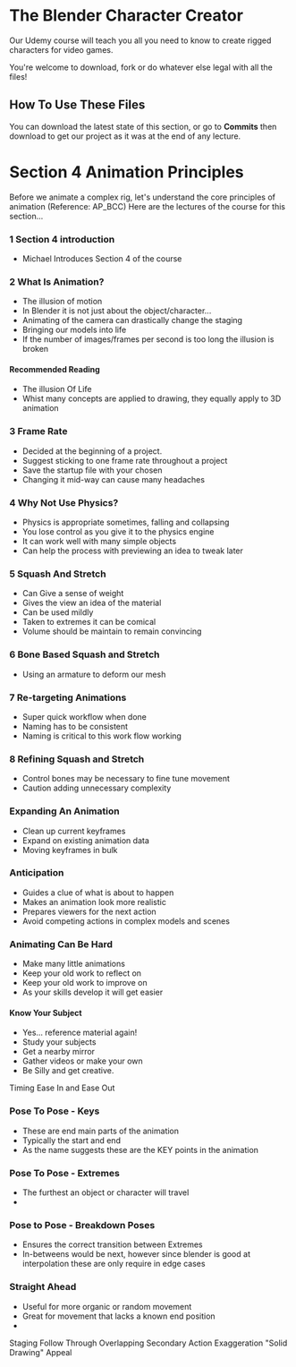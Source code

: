 # The Blender Character Creator
Our Udemy course will teach you all you need to know to create rigged characters for video games.

You're welcome to download, fork or do whatever else legal with all the files!

## How To Use These Files
You can download the latest state of this section, or go to **Commits** then download to get our project as it was at the end of any lecture.

# Section 4 Animation Principles
Before we animate a complex rig, let's understand the core principles of animation (Reference: AP_BCC)
Here are the lectures of the course for this section...

### 1 Section 4 introduction
+ Michael Introduces Section 4 of the course

### 2 What Is Animation?
+ The illusion of motion
+ In Blender it is not just about the object/character...
+ Animating of the camera can drastically change the staging
+ Bringing our models into life
+ If the number of images/frames per second is too long the illusion is broken
#### Recommended Reading
+ The illusion Of Life
+ Whist many concepts are applied to drawing, they equally apply to 3D animation

### 3 Frame Rate
+ Decided at the beginning of a project.
+ Suggest sticking to one frame rate throughout a project
+ Save the startup file with your chosen
+ Changing it mid-way can cause many headaches

### 4 Why Not Use Physics?
+ Physics is appropriate sometimes, falling and collapsing
+ You lose control as you give it to the physics engine
+ It can work well with many simple objects
+ Can help the process with previewing an idea to tweak later

### 5 Squash And Stretch
+ Can Give a sense of weight
+ Gives the view an idea of the material
+ Can be used mildly
+ Taken to extremes it can be comical
+ Volume should be maintain to remain convincing

### 6 Bone Based Squash and Stretch
+ Using an armature to deform our mesh

### 7 Re-targeting Animations
+ Super quick workflow when done
+ Naming has to be consistent
+ Naming is critical to this work flow working

### 8 Refining Squash and Stretch
+ Control bones may be necessary to fine tune movement
+ Caution adding unnecessary complexity

### Expanding An Animation
+ Clean up current keyframes
+ Expand on existing animation data
+ Moving keyframes in bulk

### Anticipation

+ Guides a clue of what is about to happen
+ Makes an animation look more realistic
+ Prepares viewers for the next action
+ Avoid competing actions in complex models and scenes

### Animating Can Be Hard
+ Make many little animations
+ Keep your old work to reflect on
+ Keep your old work to improve on
+ As your skills develop it will get easier

#### Know Your Subject
+ Yes... reference material again!
+ Study your subjects
+ Get a nearby mirror
+ Gather videos or make your own
+ Be Silly and get creative.


Timing
Ease In and Ease Out

### Pose To Pose - Keys
+ These are end main parts of the animation
+ Typically the start and end
+ As the name suggests these are the KEY points in the animation
### Pose To Pose - Extremes
+ The furthest an object or character will travel
+
### Pose to Pose - Breakdown Poses
+ Ensures the correct transition between Extremes
+ In-betweens would be next, however since blender is good at interpolation these are only require in edge cases

### Straight Ahead
+ Useful for more organic or random movement
+ Great for movement that lacks a known end position
+

Staging
Follow Through
Overlapping
Secondary Action
Exaggeration
"Solid Drawing"
Appeal
